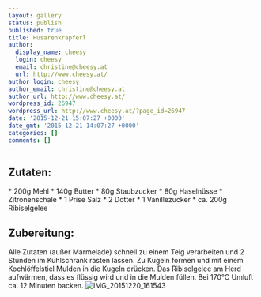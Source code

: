```yaml
---
layout: gallery
status: publish
published: true
title: Husarenkrapferl
author:
  display_name: cheesy
  login: cheesy
  email: christine@cheesy.at
  url: http://www.cheesy.at/
author_login: cheesy
author_email: christine@cheesy.at
author_url: http://www.cheesy.at/
wordpress_id: 26947
wordpress_url: http://www.cheesy.at/?page_id=26947
date: '2015-12-21 15:07:27 +0000'
date_gmt: '2015-12-21 14:07:27 +0000'
categories: []
comments: []
---
```

## Zutaten:
\* 200g Mehl
\* 140g Butter
\* 80g Staubzucker
\* 80g Haselnüsse
\* Zitronenschale
\* 1 Prise Salz
\* 2 Dotter
\* 1 Vanillezucker
\* ca. 200g Ribiselgelee
## Zubereitung:
Alle Zutaten (außer Marmelade) schnell zu einem Teig verarbeiten und 2 Stunden im Kühlschrank rasten lassen. Zu Kugeln formen und mit einem Kochlöffelstiel Mulden in die Kugeln drücken. Das Ribiselgelee am Herd aufwärmen, dass es flüssig wird und in die Mulden füllen. Bei 170°C Umluft ca. 12 Minuten backen.
![IMG_20151220_161543](http://www.cheesy.at/wp-content/uploads/IMG_20151220_161543.jpg)
